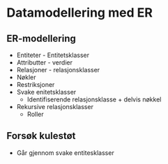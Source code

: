 # Datamodellering med ER
##  ER-modellering
* Entiteter - Entitetsklasser
* Attributter - verdier
* Relasjoner - relasjonsklasser
* Nøkler
* Restriksjoner
* Svake enitetsklasser
  * Identifiserende relasjonsklasse + delvis nøkkel
* Rekursive relasjonsklasser
  * Roller

## Forsøk kulestøt
* Går gjennom svake entitesklasser 

